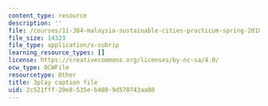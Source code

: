 ```yaml
---
content_type: resource
description: ''
file: /courses/11-384-malaysia-sustainable-cities-practicum-spring-2018/2c521fff20e8535eb4809d570743aa08_IlkbvrpAbPU.vtt
file_size: 14323
file_type: application/x-subrip
learning_resource_types: []
license: https://creativecommons.org/licenses/by-nc-sa/4.0/
ocw_type: OCWFile
resourcetype: Other
title: 3play caption file
uid: 2c521fff-20e8-535e-b480-9d570743aa08
---
```


